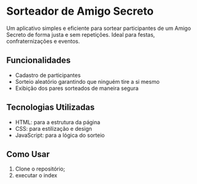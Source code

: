 # Sorteador de Amigo Secreto  

Um aplicativo simples e eficiente para sortear participantes de um Amigo Secreto de forma justa e sem repetições. Ideal para festas, confraternizações e eventos.  

## Funcionalidades  
- Cadastro de participantes  
- Sorteio aleatório garantindo que ninguém tire a si mesmo  
- Exibição dos pares sorteados de maneira segura  

## Tecnologias Utilizadas  
- HTML: para a estrutura da página  
- CSS: para estilização e design  
- JavaScript: para a lógica do sorteio 
 

## Como Usar  
1. Clone o repositório;
2. executar o index
